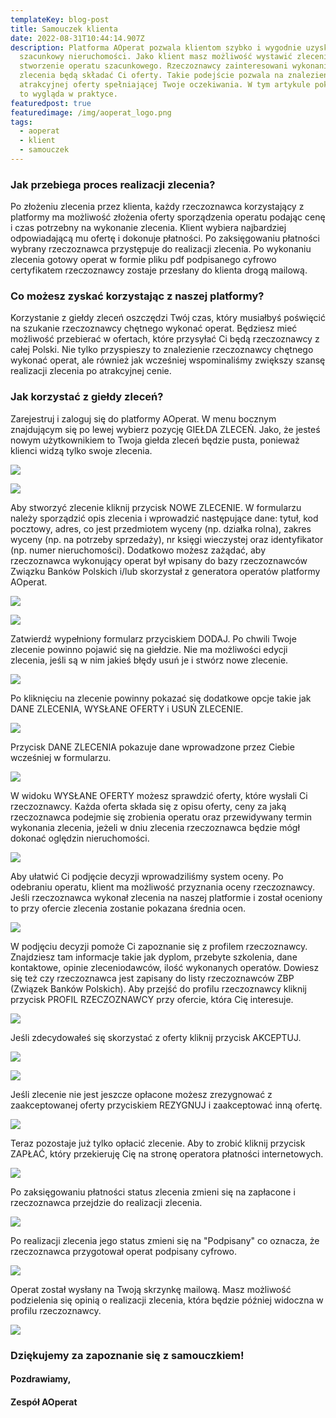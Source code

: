 ```yaml
---
templateKey: blog-post
title: Samouczek klienta
date: 2022-08-31T10:44:14.907Z
description: Platforma AOperat pozwala klientom szybko i wygodnie uzyskać operat
  szacunkowy nieruchomości. Jako klient masz możliwość wystawić zlecenie na
  stworzenie operatu szacunkowego. Rzeczoznawcy zainteresowani wykonaniem
  zlecenia będą składać Ci oferty. Takie podejście pozwala na znalezienie
  atrakcyjnej oferty spełniającej Twoje oczekiwania. W tym artykule pokażemy jak
  to wygląda w praktyce.
featuredpost: true
featuredimage: /img/aoperat_logo.png
tags:
  - aoperat
  - klient
  - samouczek
---
```

### Jak przebiega proces realizacji zlecenia?

Po złożeniu zlecenia przez klienta, każdy rzeczoznawca korzystający z platformy ma możliwość złożenia oferty sporządzenia operatu podając cenę i czas potrzebny na wykonanie zlecenia. Klient wybiera najbardziej odpowiadającą mu ofertę i dokonuje płatności. Po zaksięgowaniu płatności wybrany rzeczoznawca przystępuje do realizacji zlecenia. Po wykonaniu zlecenia gotowy operat w formie pliku pdf podpisanego cyfrowo certyfikatem rzeczoznawcy zostaje przesłany do klienta drogą mailową.

### Co możesz zyskać korzystając z naszej platformy?

Korzystanie z giełdy zleceń oszczędzi Twój czas, który musiałbyś poświęcić na szukanie rzeczoznawcy chętnego wykonać operat. Będziesz mieć możliwość przebierać w ofertach, które przysyłać Ci będą rzeczoznawcy z całej Polski. Nie tylko przyspieszy to znalezienie rzeczoznawcy chętnego wykonać operat, ale również jak wcześniej wspominaliśmy zwiększy szansę realizacji zlecenia po atrakcyjnej cenie.

### Jak korzystać z giełdy zleceń?

Zarejestruj i zaloguj się do platformy AOperat. W menu bocznym znajdującym się po lewej wybierz pozycję GIEŁDA ZLECEŃ. Jako, że jesteś nowym użytkownikiem to Twoja giełda zleceń będzie pusta, ponieważ klienci widzą tylko swoje zlecenia.

![](/img/sidebar_client_market.png)

![](/img/market_client.png)

Aby stworzyć zlecenie kliknij przycisk NOWE ZLECENIE. W formularzu należy sporządzić opis zlecenia i wprowadzić następujące dane: tytuł, kod pocztowy, adres, co jest przedmiotem wyceny (np. działka rolna), zakres wyceny (np. na potrzeby sprzedaży), nr księgi wieczystej oraz identyfikator (np. numer nieruchomości). Dodatkowo możesz zażądać, aby rzeczoznawca wykonujący operat był wpisany do bazy rzeczoznawców Związku Banków Polskich i/lub skorzystał z generatora operatów platformy AOperat.

![](/img/market_client_create_order.png)

![](/img/market_client_create_order_expanded.png)

Zatwierdź wypełniony formularz przyciskiem DODAJ. Po chwili Twoje zlecenie powinno pojawić się na giełdzie. Nie ma możliwości edycji zlecenia, jeśli są w nim jakieś błędy usuń je i stwórz nowe zlecenie.

![](/img/market_client_create_order_expanded_confirm.png)

Po kliknięciu na zlecenie powinny pokazać się dodatkowe opcje takie jak DANE ZLECENIA, WYSŁANE OFERTY i USUŃ ZLECENIE. 

![](/img/market_client_expanded_row.png)

Przycisk DANE ZLECENIA pokazuje dane wprowadzone przez Ciebie wcześniej w formularzu.

![](/img/market_client_expanded_row_order_data.png)

W widoku WYSŁANE OFERTY możesz sprawdzić oferty, które wysłali Ci rzeczoznawcy. Każda oferta składa się z opisu oferty, ceny za jaką rzeczoznawca podejmie się zrobienia operatu oraz przewidywany termin wykonania zlecenia, jeżeli w dniu zlecenia rzeczoznawca będzie mógł dokonać oględzin nieruchomości.

![](/img/market_client_expanded_row_offers.png)

Aby ułatwić Ci podjęcie decyzji wprowadziliśmy system oceny. Po odebraniu operatu, klient ma możliwość przyznania oceny rzeczoznawcy. Jeśli rzeczoznawca wykonał zlecenia na naszej platformie i został oceniony to przy ofercie zlecenia zostanie pokazana średnia ocen.

![](/img/market_client_expanded_row_offers_rating.png)

W podjęciu decyzji pomoże Ci zapoznanie się z profilem rzeczoznawcy. Znajdziesz tam informacje takie jak dyplom, przebyte szkolenia, dane kontaktowe, opinie zleceniodawców, ilość wykonanych operatów. Dowiesz się też czy rzeczoznawca jest zapisany do listy rzeczoznawców ZBP (Związek Banków Polskich). Aby przejść do profilu rzeczoznawcy kliknij przycisk PROFIL RZECZOZNAWCY przy ofercie, która Cię interesuje. 

![](/img/market_client_expanded_row_offers_profile.png)

Jeśli zdecydowałeś się skorzystać z oferty kliknij przycisk AKCEPTUJ.

![](/img/market_client_expanded_row_offers_accept.png)

![](/img/market_client_expanded_row_offers_reserved.png)

Jeśli zlecenie nie jest jeszcze opłacone możesz zrezygnować z zaakceptowanej oferty przyciskiem REZYGNUJ i zaakceptować inną ofertę.

![](/img/market_client_expanded_row_offers_resign.png)

Teraz pozostaje już tylko opłacić zlecenie. Aby to zrobić kliknij przycisk ZAPŁAĆ, który przekieruję Cię na stronę operatora płatności internetowych. 

![](/img/market_client_expanded_row_offers_pay.png)

Po zaksięgowaniu płatności status zlecenia zmieni się na zapłacone i rzeczoznawca przejdzie do realizacji zlecenia.

![](/img/market_client_expanded_row_paid.png)

Po realizacji zlecenia jego status zmieni się na "Podpisany" co oznacza, że rzeczoznawca przygotował operat podpisany cyfrowo.

![](/img/market_client_expanded_row_signed.png)

Operat został wysłany na Twoją skrzynkę mailową. Masz możliwość podzielenia się opinią o realizacji zlecenia, która będzie później widoczna w profilu rzeczoznawcy.

![](/img/market_client_expanded_row_review.png)

### Dziękujemy za zapoznanie się z samouczkiem!

#### Pozdrawiamy,

#### Zespół AOperat